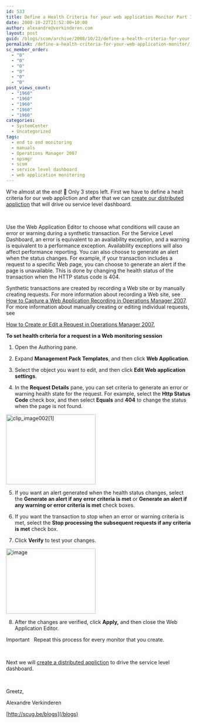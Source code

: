 ```yaml
---
id: 533
title: Define a Health Criteria for your web application Monitor Part III
date: 2008-10-22T21:52:00+10:00
author: alexandre@verkinderen.com
layout: post
guid: /blogs/scom/archive/2008/10/22/define-a-health-criteria-for-your-web-application-monitor.aspx
permalink: /define-a-health-criteria-for-your-web-application-monitor/
sc_member_order:
  - "0"
  - "0"
  - "0"
  - "0"
  - "0"
  - "0"
post_views_count:
  - "1960"
  - "1960"
  - "1960"
  - "1960"
  - "1960"
categories:
  - SystemCenter
  - Uncategorized
tags:
  - end to end monitoring
  - manuals
  - Operations Manager 2007
  - opsmgr
  - scom
  - service level dashboard
  - web application monitoring
---
```

W&#8217;re almost at the end! 🙂 Only 3 steps left. First we have to define a healt criteria for our web appliction and after that we can [create our distributed appliction](/blogs/scom/archive/2008/10/22/creating-the-distributed-application-models-to-drive-the-service-level-dashboard.aspx) that will drive ou service level dashboard.

&#160;

Use the Web Application Editor to choose what conditions will cause an error or warning during a synthetic transaction. For the Service Level Dashboard, an error is equivalent to an availability exception, and a warning is equivalent to a performance exception. Availability exceptions will also affect performance reporting. You can also choose to generate an alert when the status changes. For example, if your transaction includes a request to a specific Web page, you can choose to generate an alert if the page is unavailable. This is done by changing the health status of the transaction when the HTTP status code is 404. 

Synthetic transactions are created by recording a Web site or by manually creating requests. For more information about recording a Web site, see [How to Capture a Web Application Recording in Operations Manager 2007](/blogs/scom/archive/2008/10/18/create-a-web-application-monitor-in-opsmgr.aspx). For more information about manually creating or editing individual requests, see 

[How to Create or Edit a Request in Operations Manager 2007.](/blogs/scom/archive/2008/10/19/add-a-recording-to-an-existing-web-application-object.aspx)

**To set health criteria for a request in a Web monitoring session** 

1. Open the Authoring pane. 

2. Expand **Management Pack Templates**, and then click **Web Application**. 

3. Select the object you want to edit, and then click **Edit Web application settings**. 

4. In the **Request Details** pane, you can set criteria to generate an error or warning health state for the request. For example, select the **Http Status Code** check box, and then select **Equals** and **404** to change the status when the page is not found. 

[<img style="border-right: 0px;border-top: 0px;border-left: 0px;border-bottom: 0px" height="191" alt="clip_image002[1]" src="http://scug.be/scom/files/2012/06/clip_image002[1_5D005F00_thumb_7F080B9C.jpg" width="244" border="0" />](http://scug.be/scom/files/2012/06/clip_image002[1_5D005F00_5AC3271A.jpg)

5. If you want an alert generated when the health status changes, select the **Generate an alert if any error criteria is met** or **Generate an alert if any warning or error criteria is met** check boxes. 

6. If you want the transaction to stop when an error or warning criteria is met, select the **Stop processing the subsequent requests if any criteria is met** check box. 

7. Click **Verify** to test your changes. 

[<img style="border-right: 0px;border-top: 0px;border-left: 0px;border-bottom: 0px" height="178" alt="image" src="https://mscloudstorage.blob.core.windows.net/mscloudstorage//2012/06/image_thumb_74F36A71.png" width="244" border="0" />](http://scug.be/scom/files/2012/06/image_65A00862.png) 

8. After the changes are verified, click **Apply,** and then close the Web Application Editor. 

Important&#160;&#160; Repeat this process for every monitor that you create. 

&#160;

Next we will [create a distributed appliction](/blogs/scom/archive/2008/10/22/creating-the-distributed-application-models-to-drive-the-service-level-dashboard.aspx) to drive the service level dashboard.

&#160;

Greetz,

Alexandre Verkinderen

[http://scug.be/blogs](/blogs)